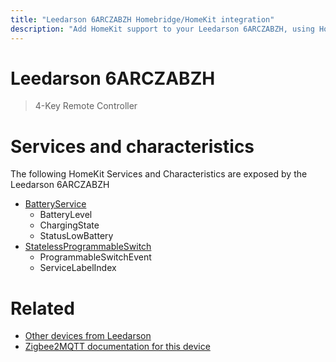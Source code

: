 ```yaml
---
title: "Leedarson 6ARCZABZH Homebridge/HomeKit integration"
description: "Add HomeKit support to your Leedarson 6ARCZABZH, using Homebridge, Zigbee2MQTT and homebridge-z2m."
---
```

<!---
This file has been GENERATED using src/docgen/docgen.ts
DO NOT EDIT THIS FILE MANUALLY!
-->
# Leedarson 6ARCZABZH
> 4-Key Remote Controller


# Services and characteristics
The following HomeKit Services and Characteristics are exposed by
the Leedarson 6ARCZABZH

* [BatteryService](../../battery.md)
  * BatteryLevel
  * ChargingState
  * StatusLowBattery
* [StatelessProgrammableSwitch](../../action.md)
  * ProgrammableSwitchEvent
  * ServiceLabelIndex


# Related
* [Other devices from Leedarson](../index.md#leedarson)
* [Zigbee2MQTT documentation for this device](https://www.zigbee2mqtt.io/devices/6ARCZABZH.html)